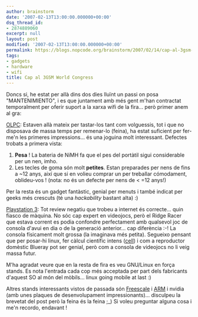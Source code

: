 ```yaml
---
author: brainstorm
date: '2007-02-13T13:00:00.000000+00:00'
dsq_thread_id:
- 2874889060
excerpt: null
layout: post
modified: '2007-02-13T13:00:00.000000+00:00'
permalink: https://blogs.nopcode.org/brainstorm/2007/02/14/cap-al-3gsm-world-congress/
tags:
- gadgets
- hardware
- wifi
title: Cap al 3GSM World Congress
---
```


Doncs si, he estat per allà dins dos dies lluïnt un passi on posa "MANTENIMIENTO", i es que juntament amb més gent m'han contractat temporalment per oferir suport a la xarxa wifi de la fira... però primer anem al gra:

[OLPC][1]: Estaven allà mateix per tastar-los tant com volguessis, tot i que no disposava de massa temps per remenar-lo (feina), ha estat suficient per fer-me'n les primeres impressions... és una joguina molt interessant. Defectes trobats a primera vista:

1.  **Pesa** ! La bateria de NiMH fa que el pes del portàtil sigui considerable per un nen, imho.
2.  Les tecles de goma són molt **petites**. Estan preparades per nens de fins a ~12 anys, així que si en volieu comprar un per treballar cómodament, oblideu-vos ! (nota: no és un defecte per nens de < =12 anys!)</li> 

Per la resta és un gadget fantàstic, genial per menuts i també indicat per geeks més crescuts (té una *hackability* bastant alta) :) 

[Playstation 3][2]: Tot review negatiu que trobeu a internet és correcte... quin fiasco de màquina. No sóc cap expert en videojocs, però el Ridge Racer que estava corrent es podia confondre perfectament amb qualsevol joc de consola d'avui en dia o de la generació anterior... cap diferència :-! La consola físicament molt grossa (la imaginava més petita). Segueixo pensant que per posar-hi linux, fer càlcul científic intens ([cell][3]) i com a reproductor domèstic Blueray pot ser genial, però com a consola de videojocs no li veig massa futur.

M'ha agradat veure que en la resta de fira es veu GNU/Linux en força stands. Es nota l'entrada cada cop més acceptada per part dels fabricants d'aquest SO al món del mòbils... linux going mobile at last :) 

Altres stands interessants vistos de passada són [Freescale][4] i [ARM][5] i nvidia (amb unes plaques de desenvolupament impressionants)... disculpeu la brevetat del post però la feina és la feina ;_) Si voleu preguntar alguna cosa i me'n recordo, endavant !

 [1]: http://en.wikipedia.org/wiki/OLPC
 [2]: http://es.wikipedia.org/wiki/PlayStation_3
 [3]: http://en.wikipedia.org/wiki/Cell_microprocessor
 [4]: http://www.freescale.com/
 [5]: http://www.arm.com/